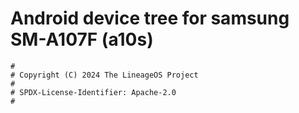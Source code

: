 # Android device tree for samsung SM-A107F (a10s)

```
#
# Copyright (C) 2024 The LineageOS Project
#
# SPDX-License-Identifier: Apache-2.0
#
```
